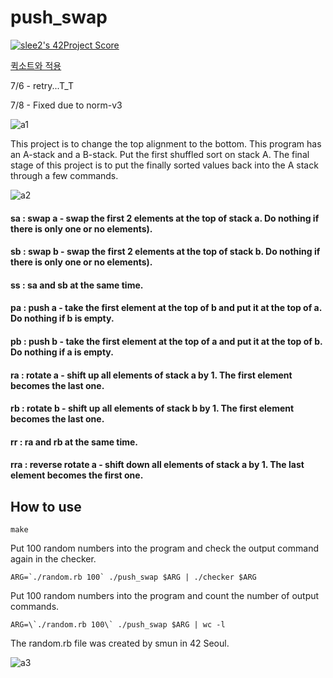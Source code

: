 # push_swap
[![slee2's 42Project Score](https://badge42.herokuapp.com/api/project/slee2/push_swap)](https://github.com/JaeSeoKim/badge42)

[퀵소트와 적용](https://velog.io/@seungju0000/series/pushswap)

7/6 - retry...T_T

7/8 - Fixed due to norm-v3

![a1](https://user-images.githubusercontent.com/53372971/131775356-8ddf713d-2187-4eb6-958e-f56b001af707.JPG)

This project is to change the top alignment to the bottom. This program has an A-stack and a B-stack. Put the first shuffled sort on stack A. The final stage of this project is to put the finally sorted values ​​back into the A stack through a few commands.

![a2](https://user-images.githubusercontent.com/53372971/131775363-2e565f65-6227-49bd-a11e-666fed217b0b.JPG)

#### sa : swap a - swap the first 2 elements at the top of stack a. Do nothing if there is only one or no elements).

#### sb : swap b - swap the first 2 elements at the top of stack b. Do nothing if there is only one or no elements).

#### ss : sa and sb at the same time.

#### pa : push a - take the first element at the top of b and put it at the top of a. Do nothing if b is empty.

#### pb : push b - take the first element at the top of a and put it at the top of b. Do nothing if a is empty.

#### ra : rotate a - shift up all elements of stack a by 1. The first element becomes the last one.

#### rb : rotate b - shift up all elements of stack b by 1. The first element becomes the last one.

#### rr : ra and rb at the same time.

#### rra : reverse rotate a - shift down all elements of stack a by 1. The last element becomes the first one.

## How to use

`make`

Put 100 random numbers into the program and check the output command again in the checker.

```
ARG=`./random.rb 100` ./push_swap $ARG | ./checker $ARG
```

Put 100 random numbers into the program and count the number of output commands.

```
ARG=\`./random.rb 100\` ./push_swap $ARG | wc -l
```

The random.rb file was created by smun in 42 Seoul.

![a3](https://user-images.githubusercontent.com/53372971/131775651-746a6fab-3e5c-4996-96db-7e59f0b51d3b.JPG)

